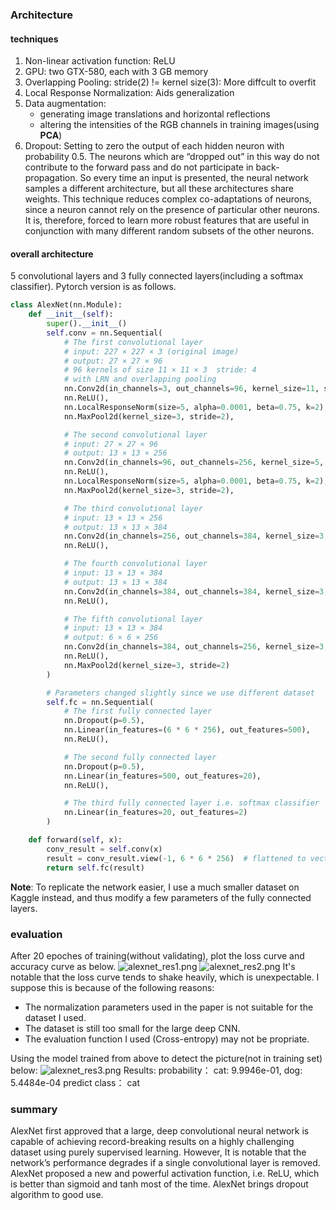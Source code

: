 ### Architecture
#### techniques
1. Non-linear activation function: ReLU
2. GPU: two GTX-580, each with 3 GB memory
3. Overlapping Pooling: stride(2) != kernel size(3): More diffcult to overfit
4. Local Response Normalization: Aids generalization
5. Data augmentation:
   - generating image translations and horizontal reflections
   - altering the intensities of the RGB channels in training images(using **PCA**)
6. Dropout:
Setting to zero the output of each hidden neuron with probability 0.5. The neurons which are “dropped out” in this way do not contribute to the forward pass and do not participate in back-propagation. So every time an input is presented, the neural network samples a different architecture, but all these architectures share weights. This technique reduces complex co-adaptations of neurons, since a neuron cannot rely on the presence of particular other neurons. It is, therefore, forced to learn more robust features that are useful in conjunction with many different random subsets of the other neurons.
#### overall architecture
5 convolutional layers and 3 fully connected layers(including a softmax classifier). 
Pytorch version is as follows.
```python
class AlexNet(nn.Module):
    def __init__(self):
        super().__init__()
        self.conv = nn.Sequential(
            # The first convolutional layer
            # input: 227 × 227 × 3 (original image)
            # output: 27 × 27 × 96
            # 96 kernels of size 11 × 11 × 3  stride: 4
            # with LRN and overlapping pooling
            nn.Conv2d(in_channels=3, out_channels=96, kernel_size=11, stride=4),
            nn.ReLU(),
            nn.LocalResponseNorm(size=5, alpha=0.0001, beta=0.75, k=2),
            nn.MaxPool2d(kernel_size=3, stride=2),

            # The second convolutional layer
            # input: 27 × 27 × 96
            # output: 13 × 13 × 256
            nn.Conv2d(in_channels=96, out_channels=256, kernel_size=5, padding=2),
            nn.ReLU(),
            nn.LocalResponseNorm(size=5, alpha=0.0001, beta=0.75, k=2),
            nn.MaxPool2d(kernel_size=3, stride=2),

            # The third convolutional layer
            # input: 13 × 13 × 256
            # output: 13 × 13 × 384
            nn.Conv2d(in_channels=256, out_channels=384, kernel_size=3, padding=1),
            nn.ReLU(),

            # The fourth convolutional layer
            # input: 13 × 13 × 384
            # output: 13 × 13 × 384
            nn.Conv2d(in_channels=384, out_channels=384, kernel_size=3, padding=1),
            nn.ReLU(),

            # The fifth convolutional layer
            # input: 13 × 13 × 384
            # output: 6 × 6 × 256
            nn.Conv2d(in_channels=384, out_channels=256, kernel_size=3, padding=1),
            nn.ReLU(),
            nn.MaxPool2d(kernel_size=3, stride=2)
        )

        # Parameters changed slightly since we use different dataset
        self.fc = nn.Sequential(
            # The first fully connected layer
            nn.Dropout(p=0.5),
            nn.Linear(in_features=(6 * 6 * 256), out_features=500),
            nn.ReLU(),

            # The second fully connected layer
            nn.Dropout(p=0.5),
            nn.Linear(in_features=500, out_features=20),
            nn.ReLU(),

            # The third fully connected layer i.e. softmax classifier
            nn.Linear(in_features=20, out_features=2)
        )

    def forward(self, x):
        conv_result = self.conv(x)
        result = conv_result.view(-1, 6 * 6 * 256)  # flattened to vector
        return self.fc(result)
```
**Note**: To replicate the network easier, I use a much smaller dataset on Kaggle instead, and thus modify a few parameters of the fully connected layers.

### evaluation
After 20 epoches of training(without validating), plot the loss curve and accuracy curve as below.
![alexnet_res1.png](https://s2.loli.net/2022/06/16/yJqNAO7c1vXb3go.png)
![alexnet_res2.png](https://s2.loli.net/2022/06/16/Y8x6WbB7hAtdvky.png)
It's notable that the loss curve tends to shake heavily, which is unexpectable. I suppose this is because of the following reasons:
- The normalization parameters used in the paper is not suitable for the dataset I used.
- The dataset is still too small for the large deep CNN.
- The evaluation function I used (Cross-entropy) may not be propriate.

Using the model trained from above to detect the picture(not in training set) below:
![alexnet_res3.png](https://s2.loli.net/2022/06/16/kp56a3MjWYEcgHs.png)
Results:
probability： cat: 9.9946e-01, dog: 5.4484e-04
predict class： cat

### summary
AlexNet first approved that a large, deep convolutional neural network is capable of achieving record-breaking results on a highly challenging dataset using purely supervised learning. However, It is notable that the network’s performance degrades if a single convolutional layer is removed.
AlexNet proposed a new and powerful activation function, i.e. ReLU, which is better than sigmoid and tanh most of the time.
AlexNet brings dropout algorithm to good use.